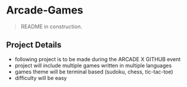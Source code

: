 # Arcade-Games
> README in construction. 

## Project Details
+ following project is to be made during the ARCADE X GITHUB event
+ project will include multiple games written in multiple languages
+ games theme will be terminal based (sudoku, chess, tic-tac-toe)
+ difficulty will be easy

